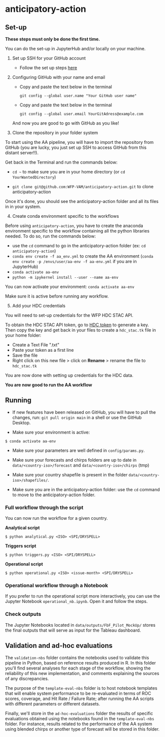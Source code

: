 # anticipatory-action

## Set-up

**These steps must only be done the first time.**

You can do the set-up in JupyterHub and/or locally on your machine.

1. Set up SSH for your GitHub account

    - Follow the set up steps [here](https://github.com/WFP-VAM/ram-data-science-tools-docs/blob/main/docs/how-to/get-set-up-ssh-for-github.md)
    
2. Configuring GitHub with your name and email

    - Copy and paste the text below in the terminal

        `git config --global user.name "Your GitHub user name"`

    - Copy and paste the text below in the terminal

        `git config --global user.email YourGitAdress@example.com`

    And now you are good to go with GitHub as you like!
    
3. Clone the repository in your folder system

To start using the AA pipeline, you will have to import the repository from GitHub (you are lucky, you just set up SSH to access GitHub from this distant server!!).

Get back in the Terminal and run the commands below:

- `cd ~` to make sure you are in your home directory (or `cd YourWantedDirectory`)

- `git clone git@github.com:WFP-VAM/anticipatory-action.git` to clone anticipatory-action

Once it's done, you should see the anticipatory-action folder and all its files in in your system. 

4. Create conda environment specific to the workflows

Before using `anticipatory-action`, you have to create the anaconda environment specific to the workflow containing all the python libraries needed. To do so, run the commands below:
- use the `cd` command to go in the anticipatory-action folder (ex: `cd anticipatory-action`)
- `conda env create -f aa_env.yml` to create the AA environment (`conda env create -p /envs/user/aa-env -f aa-env.yml` if you are in JupyterHub)
- `conda activate aa-env`
- `python -m ipykernel install --user --name aa-env`

You can now activate your environment: `conda activate aa-env`

Make sure it is active before running any workflow.

5. Add your HDC credentials

You will need to set-up credentials for the WFP HDC STAC API.

To obtain the HDC STAC API token, go to [HDC token](https://auth.earthobservation.vam.wfp.org/stac-token.html) to generate a key. Then copy the key and get back in your files to create a `hdc_stac.tk` file in your home folder:
   - Create a Text File ".txt"
   - Paste your token as a first line
   - Save the file
   - Right click on this new file > click on **Rename** > rename the file to `hdc_stac.tk`

You are now done with setting up credentials for the HDC data.

**You are now good to run the AA workflow**
 

## Running

- If new features have been released on GitHub, you will have to pull the changes, run: `git pull origin main` in a shell or use the GitHub Desktop.

- Make sure your environment is active:

```commandline
$ conda activate aa-env
```

- Make sure your parameters are well defined in `config/params.py`.

- Make sure your forecasts and chirps folders are up to date in `data/<country-iso>/forecast` and `data/<country-iso>/chirps` (tmp)

- Make sure your country shapefile is present in the folder `data/<country-iso>/shapefiles/`.

- Make sure you are in the anticipatory-action folder: use the `cd` command to move to the anticipatory-action folder.


### Full workflow through the script

You can now run the workflow for a given country.

**Analytical script**

```commandline
$ python analytical.py <ISO> <SPI/DRYSPELL>
```

**Triggers script**

```commandline
$ python triggers.py <ISO> <SPI/DRYSPELL>
```

**Operational script**

```commandline
$ python operational.py <ISO> <issue-month> <SPI/DRYSPELL>
```

### Operational workflow through a Notebook

If you prefer to run the operational script more interactively, you can use the Jupyter Notebook `operational_nb.ipynb`. Open it and follow the steps.


### Check outputs

The Jupyter Notebooks located in `data/outputs/FbF_Pilot_MockUp/` stores the final outputs that will serve as input for the Tableau dashboard.


## Validation and ad-hoc evaluations

The `validation-nbs` folder contains the notebooks used to validate this pipeline in Python, based on reference results produced in R. In this folder you'll find several analyses for each stage of the workflow, showing the reliability of this new implementation, and comments explaining the sources of any discrepancies.

The purpose of the `template-eval-nbs` folder is to host notebook templates that will enable system performance to be re-evaluated in terms of ROC scores, coverage, and Hit Rate / Failure Rate; after running the AA scripts with different parameters or different datasets. 

Finally, we'll store in the `ad-hoc-evaluations` folder the results of specific evaluations obtained using the notebooks found in the `template-eval-nbs` folder. For instance, results related to the performance of the AA system using blended chirps or another type of forecast will be stored in this folder. 
